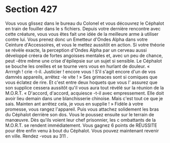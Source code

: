 # Section 427

Vous vous glissez dans le bureau du Colonel et vous découvrez le Céphalot en train de
fouiller dans le s fichiers. Depuis votre dernière rencontre avec cette créature, vous vous
êtes fait une idée de la meilleure arme à utiliser contre lui. Vous prenez donc un Emetteur
d'Ondes Alpha dans votre Ceinture d'Accessoires, et vous le mettez aussitôt en action. Si
votre théorie se révèle exacte, la perception d'Ondes Alpha par un cerveau aussi
développé créera de fortes angoisses mentales et, avec un peu de chance, peut -être même
une crise d'épilepsie sur un sujet si sensible. Le Céphalot se bouche les oreilles et se
tourne vers vous en hurlant de douleur. « Arrrrgh ! crie -t-il. Justicier ! encore vous ! S'il
s'agit encore d'un de vos damnés appareils, arrêtez -le vite ! » Ses grimaces sont si
comiques que vous éclatez de rire. Et c'est entre deux hoquets que vous l' assurez que son
supplice cessera aussitôt qu'il vous aura tout révélé sur la réunion de la M.O.R.T. «
D'accord, d'accord, acquiesce -t-il avec empressement. Elle doit avoir lieu demain dans
une blanchisserie chinoise. Mais c'est tout ce que je sais. Mainten ant arrêtez cela, je vous
en supplie ! » Fidèle à votre promesse, vous rangez l'appareil. Puis vous attachez
solidement les bras du Céphalot derrière son dos. Vous le poussez ensuite sur le terrain de
manœuvre. Dès qu'ils voient leur chef prisonnier, les c ombattants de la M.O.R.T. se
rendent immédiatement. Vous gagnez 6 points de RÉUSSITE pour être enfin venu à bout
du Céphalot. Vous pouvez maintenant revenir en ville. Rendez -vous au  311 .